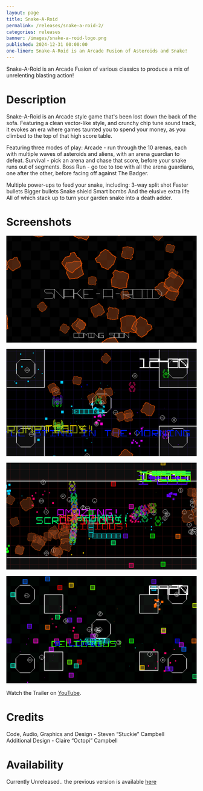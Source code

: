 ```yaml
---
layout: page
title: Snake-A-Roid
permalink: /releases/snake-a-roid-2/
categories: releases
banner: /images/snake-a-roid-logo.png
published: 2024-12-31 00:00:00
one-liner: Snake-A-Roid is an Arcade Fusion of Asteroids and Snake!
---
```


Snake-A-Roid is an Arcade Fusion of various classics to produce a mix of unrelenting blasting action!

# Description

Snake-A-Roid is an Arcade style game that's been lost down the back of the sofa.
Featuring a clean vector-like style, and crunchy chip tune sound track, it evokes an era where games taunted you to spend your money, as you climbed to the top of that high score table.

Featuring three modes of play:
Arcade - run through the 10 arenas, each with multiple waves of asteroids and aliens, with an arena guardian to defeat.
Survival - pick an arena and chase that score, before your snake runs out of segments.
Boss Run - go toe to toe with all the arena guardians, one after the other, before facing off against The Badger.

Multiple power-ups to feed your snake, including:
3-way split shot
Faster bullets
Bigger bullets
Snake shield
Smart bombs
And the elusive extra life
All of which stack up to turn your garden snake into a death adder.

# Screenshots

![Coming Soon](/images/snake-a-roid-2/comingsoon.png)

![Screenshot 1](/images/snake-a-roid-2/screen-1.png)

![Screenshot 2](/images/snake-a-roid-2/screen-2.png)

![Screenshot 3](/images/snake-a-roid-2/screen-3.png)

Watch the Trailer on [YouTube][youtube].

# Credits

Code, Audio, Graphics and Design - Steven “Stuckie” Campbell<br />
Additional Design - Claire “Octopi” Campbell

# Availability

Currently Unreleased.. the previous version is available [here][snakearoid]

[youtube]: https://www.youtube.com/watch?v=XGGKbyUG-rY
[snakearoid]: /releases/snake-a-roid
